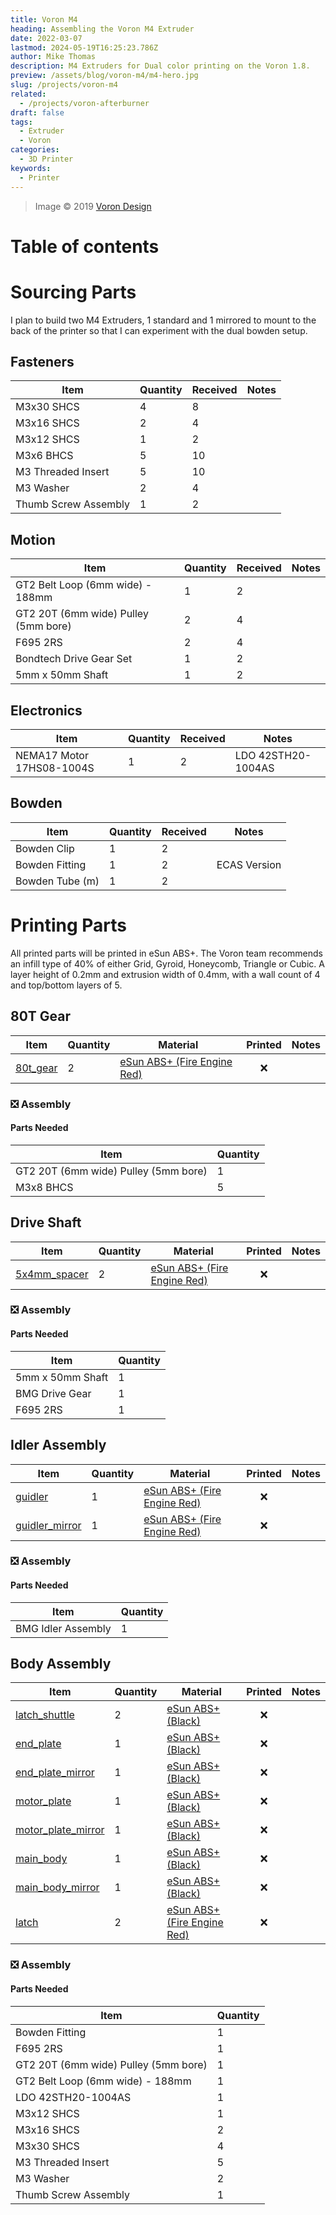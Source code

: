 ```yaml
---
title: Voron M4
heading: Assembling the Voron M4 Extruder
date: 2022-03-07
lastmod: 2024-05-19T16:25:23.786Z
author: Mike Thomas
description: M4 Extruders for Dual color printing on the Voron 1.8.
preview: /assets/blog/voron-m4/m4-hero.jpg
slug: /projects/voron-m4
related:
  - /projects/voron-afterburner
draft: false
tags:
  - Extruder
  - Voron
categories:
  - 3D Printer
keywords:
  - Printer
---
```


> Image © 2019 [Voron Design](https://www.vorondesign.com/)

# Table of contents

# Sourcing Parts

I plan to build two M4 Extruders, 1 standard and 1 mirrored to mount to the back of the printer so that I can experiment with the dual bowden setup.

## Fasteners

| Item                 | Quantity | Received | Notes |
| -------------------- | -------- | -------- | ----- |
| M3x30 SHCS           | 4        | 8        |       |
| M3x16 SHCS           | 2        | 4        |       |
| M3x12 SHCS           | 1        | 2        |       |
| M3x6 BHCS            | 5        | 10       |       |
| M3 Threaded Insert   | 5        | 10       |       |
| M3 Washer            | 2        | 4        |       |
| Thumb Screw Assembly | 1        | 2        |       |

## Motion

| Item                                 | Quantity | Received | Notes |
| ------------------------------------ | -------- | -------- | ----- |
| GT2 Belt Loop (6mm wide) - 188mm     | 1        | 2        |       |
| GT2 20T (6mm wide) Pulley (5mm bore) | 2        | 4        |       |
| F695 2RS                             | 2        | 4        |       |
| Bondtech Drive Gear Set              | 1        | 2        |       |
| 5mm x 50mm Shaft                     | 1        | 2        |       |

## Electronics

| Item                      | Quantity | Received | Notes              |
| ------------------------- | -------- | -------- | ------------------ |
| NEMA17 Motor 17HS08-1004S | 1        | 2        | LDO 42STH20-1004AS |

## Bowden

| Item            | Quantity | Received | Notes        |
| --------------- | -------- | -------- | ------------ |
| Bowden Clip     | 1        | 2        |              |
| Bowden Fitting  | 1        | 2        | ECAS Version |
| Bowden Tube (m) | 1        | 2        |              |

# Printing Parts

All printed parts will be printed in eSun ABS+. The Voron team recommends an infill type of 40% of either Grid, Gyroid, Honeycomb, Triangle or Cubic. A layer height of 0.2mm and extrusion width of 0.4mm, with a wall count of 4 and top/bottom layers of 5.

## 80T Gear

| Item                                                                                             | Quantity | Material                                                                 | Printed | Notes |
| ------------------------------------------------------------------------------------------------ | -------- | ------------------------------------------------------------------------ | :-----: | ----- |
| [80t_gear](https://github.com/VoronDesign/Mobius-Extruder/blob/master/STLs/%5Ba%5D_80t_gear.stl) | 2        | [eSun ABS+ (Fire Engine Red)](printer-filament#esun-abs-fire-engine-red) |   :x:   |       |

### :negative_squared_cross_mark: Assembly

#### Parts Needed

| Item                                 | Quantity |
| ------------------------------------ | -------- |
| GT2 20T (6mm wide) Pulley (5mm bore) | 1        |
| M3x8 BHCS                            | 5        |

## Drive Shaft

| Item                                                                                                     | Quantity | Material                                                                 | Printed | Notes |
| -------------------------------------------------------------------------------------------------------- | -------- | ------------------------------------------------------------------------ | :-----: | ----- |
| [5x4mm_spacer](https://github.com/VoronDesign/Mobius-Extruder/blob/master/STLs/%5Ba%5D_5x4mm_spacer.stl) | 2        | [eSun ABS+ (Fire Engine Red)](printer-filament#esun-abs-fire-engine-red) |   :x:   |       |

### :negative_squared_cross_mark: Assembly

#### Parts Needed

| Item             | Quantity |
| ---------------- | -------- |
| 5mm x 50mm Shaft | 1        |
| BMG Drive Gear   | 1        |
| F695 2RS         | 1        |

## Idler Assembly

| Item                                                                                                         | Quantity | Material                                                                 | Printed | Notes |
| ------------------------------------------------------------------------------------------------------------ | -------- | ------------------------------------------------------------------------ | :-----: | ----- |
| [guidler](https://github.com/VoronDesign/Mobius-Extruder/blob/master/STLs/%5Ba%5D_guidler.stl)               | 1        | [eSun ABS+ (Fire Engine Red)](printer-filament#esun-abs-fire-engine-red) |   :x:   |       |
| [guidler_mirror](https://github.com/VoronDesign/Mobius-Extruder/blob/master/STLs/%5Ba%5D_guidler_mirror.stl) | 1        | [eSun ABS+ (Fire Engine Red)](printer-filament#esun-abs-fire-engine-red) |   :x:   |       |

### :negative_squared_cross_mark: Assembly

#### Parts Needed

| Item               | Quantity |
| ------------------ | -------- |
| BMG Idler Assembly | 1        |

## Body Assembly

| Item                                                                                                         | Quantity | Material                                                                 | Printed | Notes |
| ------------------------------------------------------------------------------------------------------------ | -------- | ------------------------------------------------------------------------ | :-----: | ----- |
| [latch_shuttle](https://github.com/VoronDesign/Mobius-Extruder/blob/master/STLs/latch_shuttle.stl)           | 2        | [eSun ABS+ (Black)](printer-filament#esun-abs-black)                     |   :x:   |       |
| [end_plate](https://github.com/VoronDesign/Mobius-Extruder/blob/master/STLs/end_plate.stl)                   | 1        | [eSun ABS+ (Black)](printer-filament#esun-abs-black)                     |   :x:   |       |
| [end_plate_mirror](https://github.com/VoronDesign/Mobius-Extruder/blob/master/STLs/end_plate_mirror.stl)     | 1        | [eSun ABS+ (Black)](printer-filament#esun-abs-black)                     |   :x:   |       |
| [motor_plate](https://github.com/VoronDesign/Mobius-Extruder/blob/master/STLs/motor_plate.stl)               | 1        | [eSun ABS+ (Black)](printer-filament#esun-abs-black)                     |   :x:   |       |
| [motor_plate_mirror](https://github.com/VoronDesign/Mobius-Extruder/blob/master/STLs/motor_plate_mirror.stl) | 1        | [eSun ABS+ (Black)](printer-filament#esun-abs-black)                     |   :x:   |       |
| [main_body](https://github.com/VoronDesign/Mobius-Extruder/blob/master/STLs/main_body.stl)                   | 1        | [eSun ABS+ (Black)](printer-filament#esun-abs-black)                     |   :x:   |       |
| [main_body_mirror](https://github.com/VoronDesign/Mobius-Extruder/blob/master/STLs/main_body_mirror.stl)     | 1        | [eSun ABS+ (Black)](printer-filament#esun-abs-black)                     |   :x:   |       |
| [latch](https://github.com/VoronDesign/Mobius-Extruder/blob/master/STLs/%5Ba%5D_latch.stl)                   | 2        | [eSun ABS+ (Fire Engine Red)](printer-filament#esun-abs-fire-engine-red) |   :x:   |       |

### :negative_squared_cross_mark: Assembly

#### Parts Needed

| Item                                 | Quantity |
| ------------------------------------ | -------- |
| Bowden Fitting                       | 1        |
| F695 2RS                             | 1        |
| GT2 20T (6mm wide) Pulley (5mm bore) | 1        |
| GT2 Belt Loop (6mm wide) - 188mm     | 1        |
| LDO 42STH20-1004AS                   | 1        |
| M3x12 SHCS                           | 1        |
| M3x16 SHCS                           | 2        |
| M3x30 SHCS                           | 4        |
| M3 Threaded Insert                   | 5        |
| M3 Washer                            | 2        |
| Thumb Screw Assembly                 | 1        |
